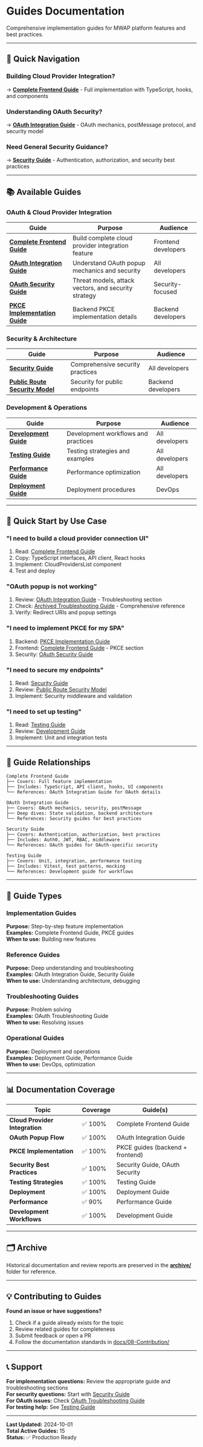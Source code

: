 # Guides Documentation

Comprehensive implementation guides for MWAP platform features and best practices.

---

## 🚀 Quick Navigation

### Building Cloud Provider Integration?
→ **[Complete Frontend Guide](./oauth-frontend-complete-guide.md)** - Full implementation with TypeScript, hooks, and components

### Understanding OAuth Security?
→ **[OAuth Integration Guide](./oauth-integration-guide.md)** - OAuth mechanics, postMessage protocol, and security model

### Need General Security Guidance?
→ **[Security Guide](./security-guide.md)** - Authentication, authorization, and security best practices

---

## 📚 Available Guides

### OAuth & Cloud Provider Integration

| Guide | Purpose | Audience |
|-------|---------|----------|
| **[Complete Frontend Guide](./oauth-frontend-complete-guide.md)** | Build complete cloud provider integration feature | Frontend developers |
| **[OAuth Integration Guide](./oauth-integration-guide.md)** | Understand OAuth popup mechanics and security | All developers |
| **[OAuth Security Guide](./oauth-security.md)** | Threat models, attack vectors, and security strategy | Security-focused |
| **[PKCE Implementation Guide](./pkce-implementation-guide.md)** | Backend PKCE implementation details | Backend developers |

### Security & Architecture

| Guide | Purpose | Audience |
|-------|---------|----------|
| **[Security Guide](./security-guide.md)** | Comprehensive security practices | All developers |
| **[Public Route Security Model](./public-route-security-model.md)** | Security for public endpoints | Backend developers |

### Development & Operations

| Guide | Purpose | Audience |
|-------|---------|----------|
| **[Development Guide](./development-guide.md)** | Development workflows and practices | All developers |
| **[Testing Guide](./testing-guide.md)** | Testing strategies and examples | All developers |
| **[Performance Guide](./performance-guide.md)** | Performance optimization | All developers |
| **[Deployment Guide](./deployment-guide.md)** | Deployment procedures | DevOps |

---

## 🎯 Quick Start by Use Case

### "I need to build a cloud provider connection UI"
1. Read: [Complete Frontend Guide](./oauth-frontend-complete-guide.md)
2. Copy: TypeScript interfaces, API client, React hooks
3. Implement: CloudProvidersList component
4. Test and deploy

### "OAuth popup is not working"
1. Review: [OAuth Integration Guide](./oauth-integration-guide.md) - Troubleshooting section
2. Check: [Archived Troubleshooting Guide](./archive/oauth-troubleshooting-guide.md) - Comprehensive reference
3. Verify: Redirect URIs and popup settings

### "I need to implement PKCE for my SPA"
1. Backend: [PKCE Implementation Guide](./pkce-implementation-guide.md)
2. Frontend: [Complete Frontend Guide](./oauth-frontend-complete-guide.md) - PKCE section
3. Security: [OAuth Security Guide](./oauth-security.md)

### "I need to secure my endpoints"
1. Read: [Security Guide](./security-guide.md)
2. Review: [Public Route Security Model](./public-route-security-model.md)
3. Implement: Security middleware and validation

### "I need to set up testing"
1. Read: [Testing Guide](./testing-guide.md)
2. Review: [Development Guide](./development-guide.md)
3. Implement: Unit and integration tests

---

## 📖 Guide Relationships

```
Complete Frontend Guide
├── Covers: Full feature implementation
├── Includes: TypeScript, API client, hooks, UI components
└── References: OAuth Integration Guide for OAuth details

OAuth Integration Guide  
├── Covers: OAuth mechanics, security, postMessage
├── Deep dives: State validation, backend architecture
└── References: Security guides for best practices

Security Guide
├── Covers: Authentication, authorization, best practices
├── Includes: Auth0, JWT, RBAC, middleware
└── References: OAuth guides for OAuth-specific security

Testing Guide
├── Covers: Unit, integration, performance testing
├── Includes: Vitest, test patterns, mocking
└── References: Development guide for workflows
```

---

## 🔧 Guide Types

### Implementation Guides
**Purpose:** Step-by-step feature implementation  
**Examples:** Complete Frontend Guide, PKCE guides  
**When to use:** Building new features

### Reference Guides
**Purpose:** Deep understanding and troubleshooting  
**Examples:** OAuth Integration Guide, Security Guide  
**When to use:** Understanding architecture, debugging

### Troubleshooting Guides
**Purpose:** Problem solving  
**Examples:** OAuth Troubleshooting Guide  
**When to use:** Resolving issues

### Operational Guides
**Purpose:** Deployment and operations  
**Examples:** Deployment Guide, Performance Guide  
**When to use:** DevOps, optimization

---

## 📊 Documentation Coverage

| Topic | Coverage | Guide(s) |
|-------|----------|----------|
| **Cloud Provider Integration** | ✅ 100% | Complete Frontend Guide |
| **OAuth Popup Flow** | ✅ 100% | OAuth Integration Guide |
| **PKCE Implementation** | ✅ 100% | PKCE guides (backend + frontend) |
| **Security Best Practices** | ✅ 100% | Security Guide, OAuth Security |
| **Testing Strategies** | ✅ 100% | Testing Guide |
| **Deployment** | ✅ 100% | Deployment Guide |
| **Performance** | ✅ 90% | Performance Guide |
| **Development Workflows** | ✅ 100% | Development Guide |

---

## 🗂️ Archive

Historical documentation and review reports are preserved in the **[archive/](./archive/)** folder for reference.

---

## 💡 Contributing to Guides

**Found an issue or have suggestions?**
1. Check if a guide already exists for the topic
2. Review related guides for completeness
3. Submit feedback or open a PR
4. Follow the documentation standards in [docs/08-Contribution/](../08-Contribution/)

---

## 📞 Support

**For implementation questions:** Review the appropriate guide and troubleshooting sections  
**For security questions:** Start with [Security Guide](./security-guide.md)  
**For OAuth issues:** Check [OAuth Troubleshooting Guide](./oauth-troubleshooting-guide.md)  
**For testing help:** See [Testing Guide](./testing-guide.md)

---

**Last Updated:** 2024-10-01  
**Total Active Guides:** 15  
**Status:** ✅ Production Ready
